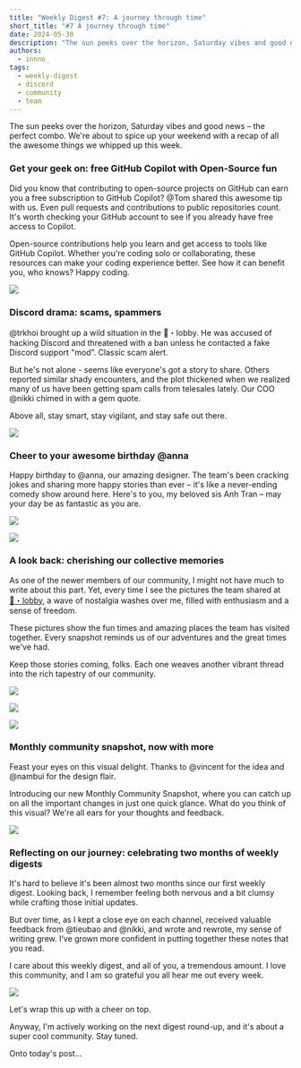 ```yaml
---
title: "Weekly Digest #7: A journey through time"
short_title: "#7 A journey through time"
date: 2024-05-30
description: "The sun peeks over the horizon, Saturday vibes and good news – the perfect combo. We're about to spice up your weekend with a recap of all the awesome things we whipped up this week."
authors:
  - innno_
tags:
  - weekly-digest
  - discord
  - community
  - team
---
```


The sun peeks over the horizon, Saturday vibes and good news – the perfect combo. We're about to spice up your weekend with a recap of all the awesome things we whipped up this week.

### Get your geek on: free GitHub Copilot with Open-Source fun
Did you know that contributing to open-source projects on GitHub can earn you a free subscription to GitHub Copilot? @Tom shared this awesome tip with us. Even pull requests and contributions to public repositories count. It's worth checking your GitHub account to see if you already have free access to Copilot.

Open-source contributions help you learn and get access to tools like GitHub Copilot. Whether you're coding solo or collaborating, these resources can make your coding experience better. See how it can benefit you, who knows? Happy coding.

![](assets/7-a-journey-through-time-copilot.webp)

### Discord drama: scams, spammers
@trkhoi brought up a wild situation in the 🏢・lobby. He was accused of hacking Discord and threatened with a ban unless he contacted a fake Discord support "mod”. Classic scam alert.

But he's not alone - seems like everyone's got a story to share. Others reported similar shady encounters, and the plot thickened when we realized many of us have been getting spam calls from telesales lately. Our COO @nikki chimed in with a gem quote.  

Above all, stay smart, stay vigilant, and stay safe out there.

![](assets/7-a-journey-through-time-scam.webp)

### Cheer to your awesome birthday @anna
Happy birthday to @anna, our amazing designer. The team's been cracking jokes and sharing more happy stories than ever – it's like a never-ending comedy show around here. Here's to you, my beloved sis Anh Tran – may your day be as fantastic as you are.

![](assets/7-a-journey-through-time-birthday.webp)

![](assets/7-a-journey-through-time-birthday-2.webp)

### A look back: cherishing our collective memories
As one of the newer members of our community, I might not have much to write about this part. Yet, every time I see the pictures the team shared at [🏢・lobby](https://discord.com/channels/462663954813157376/907727610417655898/1242114588863103047), a wave of nostalgia washes over me, filled with enthusiasm and a sense of freedom. 

These pictures show the fun times and amazing places the team has visited together. Every snapshot reminds us of our adventures and the great times we've had.

Keep those stories coming, folks. Each one weaves another vibrant thread into the rich tapestry of our community.

![](assets/7-a-journey-through-time-nostalgic-1.webp)

![](assets/7-a-journey-through-time-nostalgic-2.webp)

![](assets/7-a-journey-through-time-nostalgic-3.webp)

### Monthly community snapshot, now with more
Feast your eyes on this visual delight. Thanks to @vincent for the idea and @nambui for the design flair.

Introducing our new Monthly Community Snapshot, where you can catch up on all the important changes in just one quick glance. What do you think of this visual? We're all ears for your thoughts and feedback.

![](assets/7-a-journey-through-time-changelog.webp)

### Reflecting on our journey: celebrating two months of weekly digests
It's hard to believe it's been almost two months since our first weekly digest. Looking back, I remember feeling both nervous and a bit clumsy while crafting those initial updates.

But over time, as I kept a close eye on each channel, received valuable feedback from @tieubao and @nikki, and wrote and rewrote, my sense of writing grew. I’ve grown more confident in putting together these notes that you read.

I care about this weekly digest, and all of you, a tremendous amount.  I love this community, and I am so grateful you all hear me out every week.

![](assets/7-a-journey-through-time-snapshot.webp)

Let's wrap this up with a cheer on top.

Anyway, I'm actively working on the next digest round-up, and it's about a super cool community. Stay tuned.

Onto today's post...
